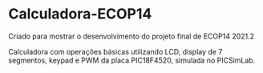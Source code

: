 # Calculadora-ECOP14

Criado para mostrar o desenvolvimento do projeto final de ECOP14 2021.2

Calculadora com operações básicas utilizando LCD, display de 7 segmentos, keypad e PWM da placa PIC18F4520, simulada no PICSimLab.
